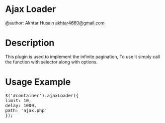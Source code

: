 # Ajax Loader
@author: Akhtar Husain <akhtar4660@gmail.com>
# Description
This plugin is used to implement the infinite pagination, To use it simply call the function with selector along with options.
# Usage Example
<pre>
$('#container').ajaxLoader({
limit: 10, 
delay: 1000, 
path: 'ajax.php' 
});
</pre>
